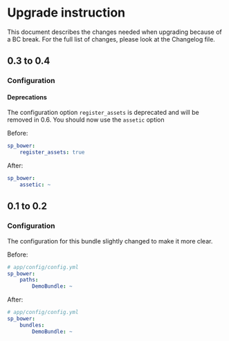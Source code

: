 Upgrade instruction
===================

This document describes the changes needed when upgrading because of a BC
break. For the full list of changes, please look at the Changelog file.

## 0.3 to 0.4

### Configuration

#### Deprecations

The configuration option ```register_assets``` is deprecated and will be removed in 0.6.
You should now use the ```assetic``` option

Before:

```yml
sp_bower:
    register_assets: true
```

After:

```yml
sp_bower:
    assetic: ~
```

## 0.1 to 0.2

### Configuration

The configuration for this bundle slightly changed to make it more clear.

Before:

```yml
# app/config/config.yml
sp_bower:
    paths:
        DemoBundle: ~
```

After:

```yml
# app/config/config.yml
sp_bower:
    bundles:
        DemoBundle: ~
```

